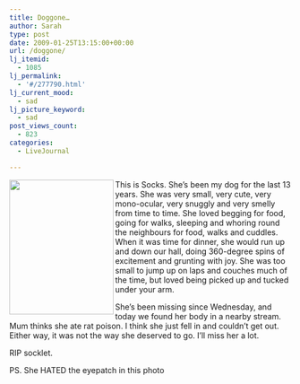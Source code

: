 ```yaml
---
title: Doggone…
author: Sarah
type: post
date: 2009-01-25T13:15:00+00:00
url: /doggone/
lj_itemid:
  - 1085
lj_permalink:
  - '#/277790.html'
lj_current_mood:
  - sad
lj_picture_keyword:
  - sad
post_views_count:
  - 823
categories:
  - LiveJournal

---
```

[<img height="240" border="0" align="left" width="186" src="http://pics.livejournal.com/froodie/pic/0002k1e9/s320x240" alt="" />][1]This is Socks. She&#8217;s been my dog for the last 13 years. She was very small, very cute, very mono-ocular, very snuggly and very smelly from time to time. She loved begging for food, going for walks, sleeping and whoring round the neighbours for food, walks and cuddles. When it was time for dinner, she would run up and down our hall, doing 360-degree spins of excitement and grunting with joy. She was too small to jump up on laps and couches much of the time, but loved being picked up and tucked under your arm.

She&#8217;s been missing since Wednesday, and today we found her body in a nearby stream. Mum thinks she ate rat poison.&nbsp;I think she just fell in and couldn&#8217;t get out. Either way, it was not the way she deserved to go. I&#8217;ll miss her a lot.

RIP socklet.

PS. She HATED the eyepatch in this photo

 [1]: http://pics.livejournal.com/froodie/pic/0002k1e9/